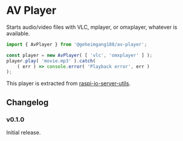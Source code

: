 # AV Player


Starts audio/video files with VLC, mplayer, or omxplayer, whatever is available.

```typescript
import { AvPlayer } from '@geheimgang188/av-player';

const player = new AvPlayer( [ 'vlc', 'omxplayer' ] );
player.play( 'movie.mp3' ).catch(
    ( err ) => console.error( 'Playback error', err )
);
```


This player is extracted from [raspi-io-server-utils](https://www.npmjs.com/package/raspi-io-server-utils).

## Changelog

### v0.1.0

Initial release.
